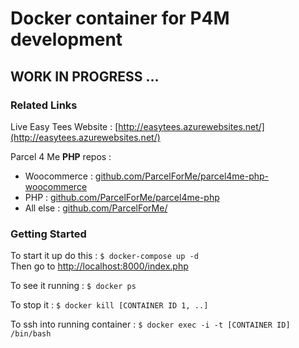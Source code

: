 # Docker container for P4M development

## WORK IN PROGRESS ...

### Related Links

Live Easy Tees Website : [http://easytees.azurewebsites.net/](http://easytees.azurewebsites.net/)

Parcel 4 Me **PHP** repos :

* Woocommerce : [github.com/ParcelForMe/parcel4me-php-woocommerce](https://github.com/ParcelForMe/parcel4me-php-woocommerce)
* PHP : [github.com/ParcelForMe/parcel4me-php](https://github.com/ParcelForMe/parcel4me-php)
* All else : [github.com/ParcelForMe/](https://github.com/ParcelForMe/)

### Getting Started

To start it up do this : `$ docker-compose up -d`    
Then go to [http://localhost:8000/index.php](http://localhost:8000/index.php) 

To see it running : `$ docker ps`      

To stop it : `$ docker kill [CONTAINER ID 1, ..]`    

To ssh into running container : `$ docker exec -i -t [CONTAINER ID] /bin/bash`     




